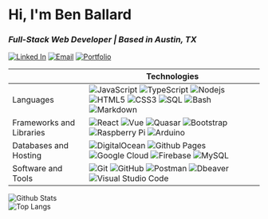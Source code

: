 # Hi, I'm Ben Ballard

### _Full-Stack Web Developer | Based in Austin, TX_

[![Linked In](https://img.shields.io/badge/LinkedIn-886FBF?style=flat&logo=LinkedIn&logoColor=white)](https://www.linkedin.com/in/benjamin-d-ballard)
[![Email](https://img.shields.io/badge/Email-886FBF?style=flat&logo=Gmail&logoColor=white)](mailto:benb971@gmail.com?subject=Greetings%20from%20github)
[![Portfolio](https://img.shields.io/badge/Portfolio-886FBF?style=flat&logo=googlehome&logoColor=white)](https://benballard.dev)

|  | Technologies |
| ---------- | ---- |
| Languages | ![JavaScript](https://img.shields.io/badge/-JavaScript-BAA616?logo=JavaScript&logoColor=white) ![TypeScript](https://img.shields.io/badge/-TypeScript-3178C6?logo=typescript&logoColor=white) ![Nodejs](https://img.shields.io/badge/-Nodejs-339933?logo=Node.js&logoColor=white) ![HTML5](https://img.shields.io/badge/-HTML5-E34F26?logo=html5&logoColor=white) ![CSS3](https://img.shields.io/badge/-CSS3-1572B6?logo=css3) ![SQL](https://custom-icon-badges.demolab.com/badge/SQL-4479A1.svg?logo=database&logoColor=white) ![Bash](https://img.shields.io/badge/Bash-4EAA25.svg?logo=gnu-bash&logoColor=white) ![Markdown](https://img.shields.io/badge/Markdown-17181B.svg?logo=markdown&logoColor=white) |  
| Frameworks and Libraries | ![React](https://img.shields.io/badge/-React-0088CC?logo=react&logoColor=white) ![Vue](https://img.shields.io/badge/-Vue.js-4FC08D?logo=vue.js&logoColor=white) ![Quasar](https://img.shields.io/badge/-Quasar-04B4FF?logo=quasar) ![Bootstrap](https://img.shields.io/badge/Bootstrap-7952B3.svg?logo=bootstrap&logoColor=white) ![Raspberry Pi](https://img.shields.io/badge/-Raspberry%20Pi-A22846?logo=Raspberry-Pi) ![Arduino](https://img.shields.io/badge/-Arduino-00878F?logo=Arduino&logoColor=white) |  
| Databases and Hosting | ![DigitalOcean](https://img.shields.io/badge/-Digital%20Ocean-0080FF?logo=digitalocean&logoColor=white) ![Github Pages](https://img.shields.io/badge/GitHub%20Pages-8034A9.svg?logo=github&logoColor=white) ![Google Cloud](https://img.shields.io/badge/Google%20Cloud-4285F4.svg?logo=google-cloud&logoColor=white) ![Firebase](https://img.shields.io/badge/firebase-EB844E.svg?logo=firebase&logoColor=white) ![MySQL](https://img.shields.io/badge/-MySQL-4479A1?logo=mysql&logoColor=white)
| Software and Tools |  ![Git](https://img.shields.io/badge/-Git-F05032?logo=git&logoColor=white) ![GitHub](https://img.shields.io/badge/-GitHub-8034A9?logo=github) ![Postman](https://img.shields.io/badge/Postman-FF6C37?logo=postman&logoColor=white) ![Dbeaver](https://custom-icon-badges.demolab.com/badge/-Dbeaver-382923?logo=dbeaver-mono&logoColor=white) ![Visual Studio Code](https://img.shields.io/badge/Visual%20Studio%20Code-007ACC.svg?logo=visual-studio-code&logoColor=white) |
 
![Github Stats](https://github-readme-stats.vercel.app/api?username=benjamindballard&show_icons=true&theme=gotham&card_width=820)  
![Top Langs](https://github-readme-stats.vercel.app/api/top-langs/?username=benjamindballard&layout=compact&theme=gotham&card_width=820)
